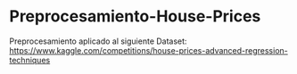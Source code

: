 # Preprocesamiento-House-Prices
Preprocesamiento aplicado al siguiente Dataset: https://www.kaggle.com/competitions/house-prices-advanced-regression-techniques
